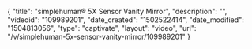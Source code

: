{
    "title": "simplehuman&reg; 5X Sensor Vanity Mirror",
    "description": "",
    "videoid": "109989201",
    "date_created": "1502522414",
    "date_modified": "1504813056",
    "type": "captivate",
    "layout": "video",
    "url": "\/v\/simplehuman-5x-sensor-vanity-mirror\/109989201"
}